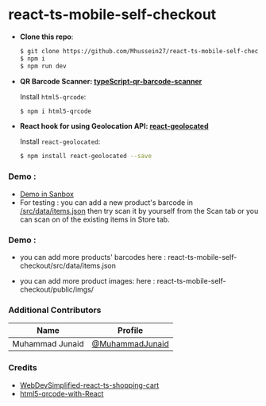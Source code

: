 
# react-ts-mobile-self-checkout


- __Clone this repo__:

  ```bash
  $ git clone https://github.com/Mhussein27/react-ts-mobile-self-checkout.git
  $ npm i
  $ npm run dev
  ```

- __QR Barcode Scanner: [typeScript-qr-barcode-scanner](https://codesandbox.io/s/react-typescript-forked-lhvt0k)__

    Install `html5-qrcode`:
    ```bash
    $ npm i html5-qrcode
    ```
    
- __React hook for using Geolocation API: [react-geolocated ](https://github.com/no23reason/react-geolocated)__

    Install `react-geolocated`:
    ```bash
    $ npm install react-geolocated --save
    ```
### Demo :
- [Demo in Sanbox](https://00wzw0-5173.preview.csb.app/store)
- For testing : you can add a new product's barcode in [/src/data/items.json](https://github.com/Mhussein27/react-ts-mobile-self-checkout/blob/main/src/data/items.json) then try scan it by yourself from the Scan tab or you can scan on of the existing items in Store tab.

### Demo :
- you can add more products' barcodes here  : react-ts-mobile-self-checkout/src/data/items.json

- you can add more product images: here : react-ts-mobile-self-checkout/public/imgs/

### Additional Contributors
| Name | Profile|
| ----- | ------ |
| Muhammad Junaid | [@MuhammadJunaid](https://codesandbox.io/u/muhammad.junaid_2764) |

### Credits
 - [WebDevSimplified-react-ts-shopping-cart](https://www.youtube.com/watch?v=lATafp15HWA)
 - [html5-qrcode-with-React](https://github.com/scanapp-org/html5-qrcode-react)
